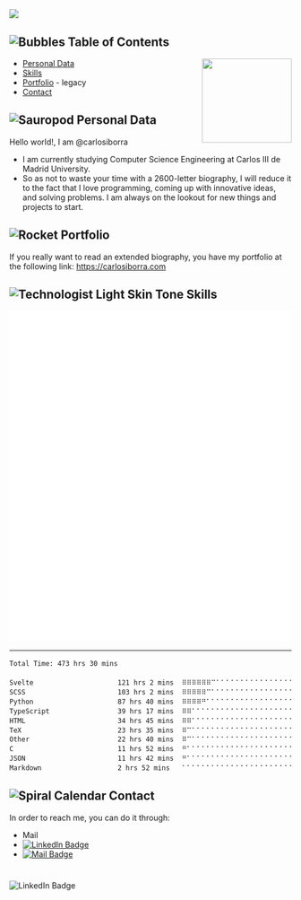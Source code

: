 <!-- Hello World! This is Carlos Iborra's readme -->

<a href = "url"><img src = "https://user-images.githubusercontent.com/41797418/153309984-33746328-34c8-45d9-8810-296fdc9a1686.gif" align="center" ></a>

## <img src="https://raw.githubusercontent.com/Tarikul-Islam-Anik/Animated-Fluent-Emojis/master/Emojis/Symbols/Bubbles.png" alt="Bubbles" width="25" height="25"/> Table of Contents
<a href = "url"><img src = "https://media.giphy.com/media/jdPMeyv9rn0hZHh8n9/giphy.gifhttps://media.giphy.com/media/kH1DBkPNyZPOk0BxrM/giphy.gif" align="right" width="160" height="150"></a>
* [Personal Data](#personal-data) 
* [Skills](#skills)
* [Portfolio](#portfolio) - legacy
* [Contact](#contact)

## <img src="https://raw.githubusercontent.com/Tarikul-Islam-Anik/Animated-Fluent-Emojis/master/Emojis/Animals/Sauropod.png" alt="Sauropod" width="30" height="30" /> Personal Data
Hello world!, I am @carlosiborra
  - I am currently studying Computer Science Engineering at Carlos III de Madrid University.
  - So as not to waste your time with a 2600-letter biography, I will reduce it to the fact that I love programming, coming up with  innovative ideas, and solving problems. I am always on the lookout for new things and projects to start.

## <img src="https://raw.githubusercontent.com/Tarikul-Islam-Anik/Animated-Fluent-Emojis/master/Emojis/Travel%20and%20places/Rocket.png" alt="Rocket" width="25" height="25" /> Portfolio

If you really want to read an extended biography, you have my portfolio at the following link: https://carlosiborra.com

## <img src="https://raw.githubusercontent.com/Tarikul-Islam-Anik/Animated-Fluent-Emojis/master/Emojis/People%20with%20professions/Technologist%20Light%20Skin%20Tone.png" alt="Technologist Light Skin Tone" width="30" height="30" /> Skills
<!-- ![](https://img.shields.io/badge/Code-Python-informational?style=flat&logo=python&logoColor=white&color=yellow)
![](https://img.shields.io/badge/Code-Selenium-informational?style=flat&logo=Selenium&logoColor=white&color=brown)
![](https://img.shields.io/badge/Code-Arduino-informational?style=flat&logo=Arduino&logoColor=white&color=lightgrey) -->

<!-- This better GitHub stats were provided by https://github.com/jstrieb/github-stats -->
<a href="https://github.com/carlosiborra/Better-GitHub-Stats">
  <img src="https://github.com/carlosiborra/Better-GitHub-Stats/blob/master/generated/overview.svg#gh-dark-mode-only" align="left" />
 <a>
  </a>
  <img src="https://github.com/carlosiborra/Better-GitHub-Stats/blob/master/generated/languages.svg#gh-dark-mode-only" />
<!--  <a>
  </a>
  <img src="https://github-readme-stats-ecru-mu.vercel.app/api?username=carlosiborra&show_icons=true&rank_icon=github&theme=transparent&title_color=e1dad4&text_color=e1dad4&icon_color=e1dad4&hide_border=true&include_all_commits=trueg" />
 <a>
  </a>
  <img src="https://github-readme-stats-ecru-mu.vercel.app/api/wakatime?username=carlosiborra&layout=compact&langs_count=14&theme=transparent&title_color=e1dad4&text_color=e1dad4&icon_color=e1dad4&hide_border=true&include_all_commits=true&custom_title=WakaTime%20Time%20Spent%20since%20June%202023" />
 <a>
  </a>
  <img src="https://github-readme-stats-ecru-mu.vercel.app/api/top-langs/?username=carlosiborra&layout=compact&langs_count=14&theme=transparent&title_color=e1dad4&text_color=e1dad4&icon_color=e1dad4&hide_border=true&include_all_commits=true" /> -->
</a>

<hr>

<!--START_SECTION:waka-->

```txt
Total Time: 473 hrs 30 mins

Svelte                     121 hrs 2 mins  ⠿⠿⠿⠿⠿⠿⠉⠁⠁⠁⠁⠁⠁⠁⠁⠁⠁⠁⠁⠁⠁⠁⠁⠁⠁   25.56 %
SCSS                       103 hrs 2 mins  ⠿⠿⠿⠿⠿⠉⠁⠁⠁⠁⠁⠁⠁⠁⠁⠁⠁⠁⠁⠁⠁⠁⠁⠁⠁   21.76 %
Python                     87 hrs 40 mins  ⠿⠿⠿⠿⠛⠁⠁⠁⠁⠁⠁⠁⠁⠁⠁⠁⠁⠁⠁⠁⠁⠁⠁⠁⠁   18.52 %
TypeScript                 39 hrs 17 mins  ⠿⠿⠁⠁⠁⠁⠁⠁⠁⠁⠁⠁⠁⠁⠁⠁⠁⠁⠁⠁⠁⠁⠁⠁⠁   08.30 %
HTML                       34 hrs 45 mins  ⠿⠿⠁⠁⠁⠁⠁⠁⠁⠁⠁⠁⠁⠁⠁⠁⠁⠁⠁⠁⠁⠁⠁⠁⠁   07.34 %
TeX                        23 hrs 35 mins  ⠿⠉⠁⠁⠁⠁⠁⠁⠁⠁⠁⠁⠁⠁⠁⠁⠁⠁⠁⠁⠁⠁⠁⠁⠁   04.98 %
Other                      22 hrs 40 mins  ⠿⠉⠁⠁⠁⠁⠁⠁⠁⠁⠁⠁⠁⠁⠁⠁⠁⠁⠁⠁⠁⠁⠁⠁⠁   04.79 %
C                          11 hrs 52 mins  ⠛⠁⠁⠁⠁⠁⠁⠁⠁⠁⠁⠁⠁⠁⠁⠁⠁⠁⠁⠁⠁⠁⠁⠁⠁   02.51 %
JSON                       11 hrs 42 mins  ⠛⠁⠁⠁⠁⠁⠁⠁⠁⠁⠁⠁⠁⠁⠁⠁⠁⠁⠁⠁⠁⠁⠁⠁⠁   02.47 %
Markdown                   2 hrs 52 mins   ⠁⠁⠁⠁⠁⠁⠁⠁⠁⠁⠁⠁⠁⠁⠁⠁⠁⠁⠁⠁⠁⠁⠁⠁⠁   00.61 %
```

<!--END_SECTION:waka-->

## <img src="https://raw.githubusercontent.com/Tarikul-Islam-Anik/Animated-Fluent-Emojis/master/Emojis/Objects/Spiral%20Calendar.png" alt="Spiral Calendar" width="25" height="25" /> Contact
In order to reach me, you can do it through:
  - Mail
  - [![LinkedIn Badge](https://img.shields.io/badge/LinkedIn-Profile-informational?style=flat&logo=linkedin&logoColor=white&color=0D76A8)](https://www.linkedin.com/in/carlos-iborra-llopis-bb84a1214/)
  - [![Mail Badge](https://img.shields.io/static/v1?label=My&message=WebPage&color=red)](https://carlosiborra.github.io/carlosiborra/)

#
![LinkedIn Badge](http://ForTheBadge.com/images/badges/built-by-developers.svg)

<!-- See you! -->
